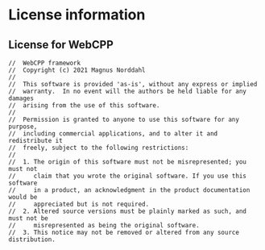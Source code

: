 # License information

## License for WebCPP

	//  WebCPP framework
	//  Copyright (c) 2021 Magnus Norddahl
	//
	//  This software is provided 'as-is', without any express or implied
	//  warranty.  In no event will the authors be held liable for any damages
	//  arising from the use of this software.
	//
	//  Permission is granted to anyone to use this software for any purpose,
	//  including commercial applications, and to alter it and redistribute it
	//  freely, subject to the following restrictions:
	//
	//  1. The origin of this software must not be misrepresented; you must not
	//     claim that you wrote the original software. If you use this software
	//     in a product, an acknowledgment in the product documentation would be
	//     appreciated but is not required.
	//  2. Altered source versions must be plainly marked as such, and must not be
	//     misrepresented as being the original software.
	//  3. This notice may not be removed or altered from any source distribution.
